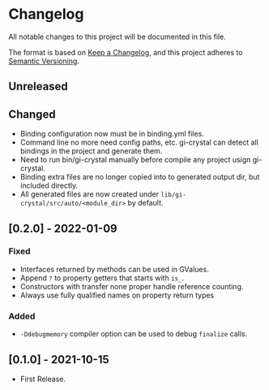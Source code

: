 # Changelog
All notable changes to this project will be documented in this file.

The format is based on [Keep a Changelog](https://keepachangelog.com/en/1.0.0/),
and this project adheres to [Semantic Versioning](https://semver.org/spec/v2.0.0.html).

## Unreleased
## Changed
- Binding configuration now must be in binding.yml files.
- Command line no more need config paths, etc. gi-crystal can detect all bindings in the project and generate them.
- Need to run bin/gi-crystal manually before compile any project usign gi-crystal.
- Binding extra files are no longer copied into to generated output dir, but included directly.
- All generated files are now created under `lib/gi-crystal/src/auto/<module_dir>` by default.

## [0.2.0] - 2022-01-09
### Fixed
- Interfaces returned by methods can be used in GValues.
- Append `?` to property getters that starts with `is_`.
- Constructors with transfer none proper handle reference counting.
- Always use fully qualified names on property return types

### Added
- `-Ddebugmemory` compiler option can be used to debug `finalize` calls.

## [0.1.0] - 2021-10-15
 - First Release.
